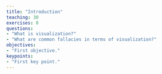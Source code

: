 ```yaml
---
title: "Introduction"
teaching: 30
exercises: 0
questions:
- "What is visualization?"
- "What are common fallacies in terms of visualization?"
objectives:
- "First objective."
keypoints:
- "First key point."
---
```

